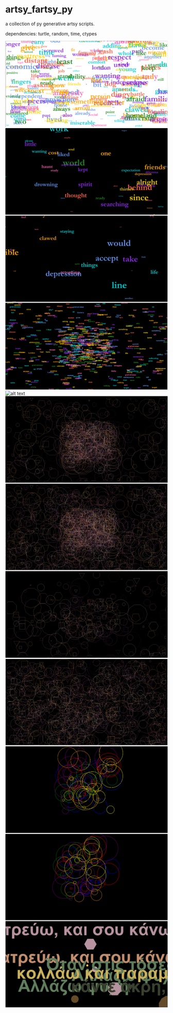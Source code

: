 # artsy_fartsy_py
a collection of py generative artsy scripts.

dependencies: turtle, random, time, ctypes


![alt text](https://github.com/vslgrf86/artsy_fartsy_py/blob/main/1.png?raw=true)
![alt text](https://github.com/vslgrf86/artsy_fartsy_py/blob/main/2.png?raw=true)
![alt text](https://github.com/vslgrf86/artsy_fartsy_py/blob/main/2a.png?raw=true)
![alt text](https://github.com/vslgrf86/artsy_fartsy_py/blob/main/5.png?raw=true)
![alt text](https://github.com/vslgrf86/artsy_fartsy_py/blob/main/5a.png?raw=true)
![alt text](https://github.com/vslgrf86/artsy_fartsy_py/blob/main/shapes1.png?raw=true)
![alt text](https://github.com/vslgrf86/artsy_fartsy_py/blob/main/shapes2.png?raw=true)
![alt text](https://github.com/vslgrf86/artsy_fartsy_py/blob/main/shapes3.png?raw=true)
![alt text](https://github.com/vslgrf86/artsy_fartsy_py/blob/main/shapes4.png?raw=true)
![alt text](https://github.com/vslgrf86/artsy_fartsy_py/blob/main/circles1.png?raw=true)
![alt text](https://github.com/vslgrf86/artsy_fartsy_py/blob/main/circles2.png?raw=true)
![alt text](https://github.com/vslgrf86/artsy_fartsy_py/blob/main/keti.png?raw=true)
